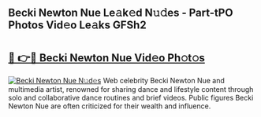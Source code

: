 ## Becki Newton Nue Le𝚊k𝚎d N𝚞𝚍es - Part-tPO Photos Vid𝚎o Le𝚊ks GFSh2

# <h2><a href="http://fb9vap3.evod.top/?m=Becki+Newton+Nue">🔗 👉🔴 Becki Newton Nue Vid𝚎o Ph𝚘t𝚘s</a></h2>

[![Becki Newton Nue N𝚞d𝚎s](https://i.imgur.com/8V9OHl7.gif)](http://fb9vap3.evod.top/?m=Becki+Newton+Nue)
Web celebrity Becki Newton Nue and multimedia artist, renowned for sharing dance and lifestyle content through solo and collaborative dance routines and brief videos. Public figures Becki Newton Nue are often criticized for their wealth and influence. 
